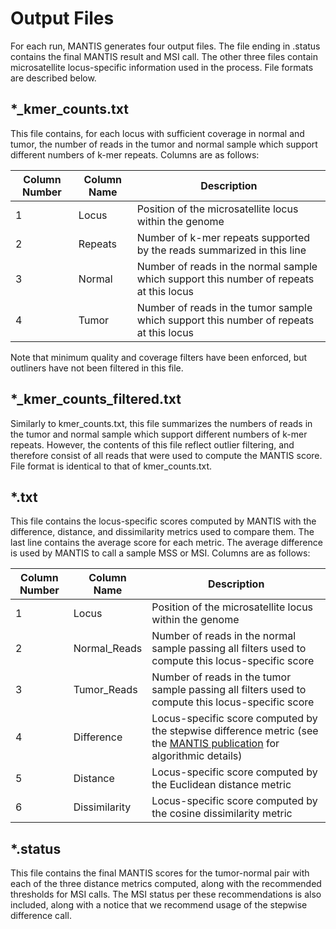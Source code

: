 Output Files
============

For each run, MANTIS generates four output files. The file ending in .status contains the final MANTIS result and MSI call. The other three files contain microsatellite locus-specific information used in the process. File formats are described below.

*_kmer_counts.txt
-----------------

This file contains, for each locus with sufficient coverage in normal and tumor, the number of reads in the tumor and normal sample which support different numbers of k-mer repeats. Columns are as follows:

|Column Number|Column Name|Description|
|---|---|---|
|1|Locus|Position of the microsatellite locus within the genome|
|2|Repeats|Number of k-mer repeats supported by the reads summarized in this line|
|3|Normal|Number of reads in the normal sample which support this number of repeats at this locus|
|4|Tumor|Number of reads in the tumor sample which support this number of repeats at this locus|

Note that minimum quality and coverage filters have been enforced, but outliners have not been filtered in this file.

*_kmer_counts_filtered.txt
--------------------------

Similarly to kmer\_counts.txt, this file summarizes the numbers of reads in the tumor and normal sample which support different numbers of k-mer repeats. However, the contents of this file reflect outlier filtering, and therefore consist of all reads that were used to compute the MANTIS score.  
File format is identical to that of kmer\_counts.txt.

*.txt
-----

This file contains the locus-specific scores computed by MANTIS with the difference, distance, and dissimilarity metrics used to compare them. The last line contains the average score for each metric. The average difference is used by MANTIS to call a sample MSS or MSI. Columns are as follows:

|Column Number|Column Name|Description|
|---|---|---|
|1|Locus|Position of the microsatellite locus within the genome|
|2|Normal_Reads|Number of reads in the normal sample passing all filters used to compute this locus-specific score|
|3|Tumor_Reads|Number of reads in the tumor sample passing all filters used to compute this locus-specific score|
|4|Difference|Locus-specific score computed by the stepwise difference metric (see the [MANTIS publication](https://www.ncbi.nlm.nih.gov/pubmed/?term=27980218) for algorithmic details)|
|5|Distance|Locus-specific score computed by the Euclidean distance metric|
|6|Dissimilarity|Locus-specific score computed by the cosine dissimilarity metric|

*.status
--------

This file contains the final MANTIS scores for the tumor-normal pair with each of the three distance metrics computed, along with the recommended thresholds for MSI calls. The MSI status per these recommendations is also included, along with a notice that we recommend usage of the stepwise difference call.